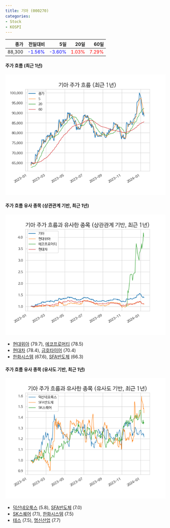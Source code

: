 ```yaml
---
title: 기아 (000270)
categories:
- Stock
- KOSPI
---
```


|종가|전일대비|5일|20일|60일|
|---:|-------:|--:|---:|---:|
|88,300|<span style="color: blue">-1.56%</span>|<span style="color: blue">-3.60%</span>|<span style="color: red">1.03%</span>|<span style="color: red">7.29%</span>|

<!-- more -->

#### 주가 흐름 (최근 1년)
![000270](/assets/images/stock/000270.png)


#### 주가 흐름 유사 종목 (상관관계 기반, 최근 1년)
![000270](/assets/images/stock/000270_corr.png)
- [현대위아](/011210/) (79.7), [에코프로머티](/450080/) (78.5)
- [현대차](/005380/) (78.4), [금호타이어](/073240/) (70.4)
- [한화시스템](/272210/) (67.6), [SFA반도체](/036540/) (66.3)


#### 주가 흐름 유사 종목 (유사도 기반, 최근 1년)
![000270](/assets/images/stock/000270_sim.png)
- [덕산네오룩스](/213420/) (5.8), [SFA반도체](/036540/) (7.0)
- [SK스퀘어](/402340/) (7.1), [한화시스템](/272210/) (7.5)
- [테스](/095610/) (7.5), [명신산업](/009900/) (7.7)